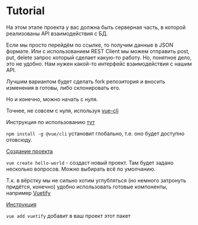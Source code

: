 # Tutorial

На этом этапе проекта у вас должна быть серверная часть, в которой реализованы API взаимодействия с БД.

Если мы просто перейдём по ссылке, то получим данные в JSON формате. Или с использованием REST Client мы можем отправить post, put, delete запрос который сделает какую-то работу. Но, понятное дело, это не удобно. Нам нужен какой-то интерфейс взаимодействия с нашим API.

Лучшим вариантом будет сделать fork репозитория и вносить изменения в готовы, либо склонировать его.

Но и конечно, можно начать с нуля.

Точнее, не совсем с нуля, используя [vue-cli](https://cli.vuejs.org/)

Инструкция по использованию [тут](https://cli.vuejs.org/guide/installation.html)

`npm install -g @vue/cli` установит глобально, т.е. оно будет доступно отовсюду.

[Создание проекта](https://cli.vuejs.org/guide/creating-a-project.html#vue-create)

`vue create hello-world` - создаст новый проект. Там будет задано несколько вопросов. Можно выбирать всё по умолчанию.

Т.к. в вёрстку мы не сильно хотим углубляться (но немного затронуть придётся, конечно) удобно использовать готовые компоненты, например [Vuetify](https://vuetifyjs.com)

[Инструкция](https://vuetifyjs.com/en/getting-started/quick-start)

`vue add vuetify` добавит в ваш проект этот пакет
